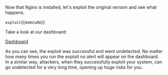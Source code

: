 Now that Nginx is installed, let's exploit the original version and see what happens.

`exploit`{{execute}}

Take a look at our dashboard:

[Dashboard](https://[[HOST_SUBDOMAIN]]-8080-[[KATACODA_HOST]].environments.katacoda.com/)

As you can see, the exploit was successful and went undetected. No matter how many times you run the exploit no alert will appear on the dashboard.
In a similar way, attackers, when they successfully exploit your system, can go undetected for a very long time, opening up huge risks for you.
